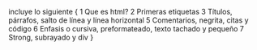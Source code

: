incluye lo siguiente {
1 Que es html?
2 Primeras etiquetas
3 Títulos, párrafos, salto de línea y línea horizontal
5 Comentarios, negrita, citas y código
6 Enfasis o cursiva, preformateado, texto tachado y pequeño
7 Strong, subrayado y div
}